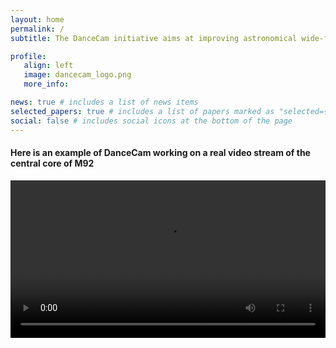 ```yaml
---
layout: home
permalink: /
subtitle: The DanceCam initiative aims at improving astronomical wide-field imaging from the ground, using a combination of machine learning and high resolution video streams of the deep sky.

profile:
   align: left
   image: dancecam_logo.png
   more_info: 

news: true # includes a list of news items
selected_papers: true # includes a list of papers marked as "selected={true}"
social: false # includes social icons at the bottom of the page
---
```


#### Here is an example of DanceCam working on a real video stream of the central core of M92
<!-- Include an M92 video from the assets folder -->
<video width="100%" controls>
  <source src="../assets/video/test_M92.mp4" type="video/mp4">
</video>



